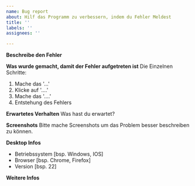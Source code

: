 ```yaml
---
name: Bug report
about: Hilf das Programm zu verbessern, indem du Fehler Meldest
title: ''
labels: ''
assignees: ''

---
```


**Beschreibe den Fehler**


**Was wurde gemacht, damit der Fehler aufgetreten ist**
Die Einzelnen Schritte:
1. Mache das '...'
2. Klicke auf '....'
3. Mache das '....'
4. Entstehung des Fehlers

**Erwartetes Verhalten**
Was hast du erwartet?

**Screenshots**
Bitte mache Screenshots um das Problem besser beschreiben zu können.

**Desktop Infos**
 - Betriebssystem [bsp. Windows, IOS]
 - Browser [bsp. Chrome, Firefox]
 - Version [bsp. 22]

**Weitere Infos**

